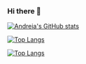### Hi there 👋

<!--
**AndreiaPp/AndreiaPp** is a ✨ _special_ ✨ repository because its `README.md` (this file) appears on your GitHub profile.

Here are some ideas to get you started:

- 🔭 I’m currently working on ...
- 🌱 I’m currently learning ...
- 👯 I’m looking to collaborate on ...
- 🤔 I’m looking for help with ...
- 💬 Ask me about ...
- 📫 How to reach me: ...
- 😄 Pronouns: ...
- ⚡ Fun fact: ...
-->

[![Andreia's GitHub stats](https://github-readme-stats.vercel.app/api?username=AndreiaPp&show_icons=true&theme=panda&count_private=true)](https://github.com/AndreiaPp/github-readme-stats)

[![Top Langs](https://github-readme-stats.vercel.app/api/top-langs/?username=AndreiaPp)](https://github.com/AndreiaPp/github-readme-stats)

[![Top Langs](https://github-readme-stats.vercel.app/api/top-langs/?username=AndreiaPp&layout=compact)](https://github.com/AndreiaPp/github-readme-stats)
